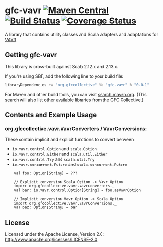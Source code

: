 # gfc-vavr [![Maven Central](https://maven-badges.herokuapp.com/maven-central/org.gfccollective/gfc-vavr_2.12/badge.svg?style=plastic)](https://maven-badges.herokuapp.com/maven-central/org.gfccollective/gfc-vavr_2.12) [![Build Status](https://github.com/gfc-collective/gfc-vavr/workflows/Scala%20CI/badge.svg)](https://github.com/gfc-collective/gfc-vavr/actions) [![Coverage Status](https://coveralls.io/repos/gfc-collective/gfc-vavr/badge.svg?branch=master&service=github)](https://coveralls.io/github/gfc-collective/gfc-vavr?branch=master)


A library that contains utility classes and Scala adapters and adaptations for [VAVR](https://www.vavr.io/).


## Getting gfc-vavr

This library is cross-built against Scala 2.12.x and 2.13.x.

If you're using SBT, add the following line to your build file:

```scala
libraryDependencies += "org.gfccollective" %% "gfc-vavr" % "0.0.1"
```

For Maven and other build tools, you can visit [search.maven.org](http://search.maven.org/#search%7Cga%7C1%7Corg.gfccollective).
(This search will also list other available libraries from the GFC Collective.)

## Contents and Example Usage

### org.gfccollective.vavr.VavrConverters / VavrConversions:
These contain implicit and explicit functions to convert between
* ```io.vavr.control.Option``` and ```scala.Option```
* ```io.vavr.control.Either``` and ```scala.util.Either```
* ```io.vavr.control.Try``` and ```scala.util.Try```
* ```io.vavr.concurrent.Future``` and ```scala.concurrent.Future```

```
    val foo: Option[String] = ???

    // Explicit conversion Scala Option -> Vavr Option
    import org.gfccollective.vavr.VavrConverters._
    val bar: io.vavr.control.Option[String] = foo.asVavrOption

    // Implicit conversion Vavr Option -> Scala Option
    import org.gfccollective.vavr.VavrConversions._
    val baz: Option[String] = bar
```


## License

Licensed under the Apache License, Version 2.0: http://www.apache.org/licenses/LICENSE-2.0
